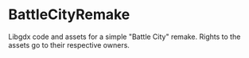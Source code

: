 BattleCityRemake
================

Libgdx code and assets for a simple "Battle City" remake. Rights to the assets go to their respective owners. 
